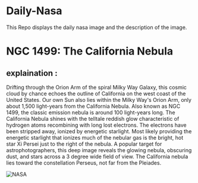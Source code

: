 # Daily-Nasa

This Repo displays the daily nasa image and the description of the image.

<!--NASA-->
# NGC 1499: The California Nebula
## explaination :

Drifting through the Orion Arm of the spiral Milky Way Galaxy, this cosmic cloud by chance echoes the outline of California on the west coast of the United States. Our own Sun also lies within the Milky Way's Orion Arm, only about 1,500 light-years from the California Nebula. Also known as NGC 1499, the classic emission nebula is around 100 light-years long. The California Nebula shines with the telltale reddish glow characteristic of hydrogen atoms recombining with long lost electrons. The electrons have been stripped away, ionized by energetic starlight. Most likely providing the energetic starlight that ionizes much of the nebular gas is the bright, hot star Xi Persei just to the right of the nebula.  A popular target for astrophotographers, this deep image reveals the glowing nebula, obscuring dust, and stars across a 3 degree wide field of view. The California nebula lies toward the constellation Perseus, not far from the Pleiades.

![NASA](https://apod.nasa.gov/apod/image/2210/20221011NGC1499CaliforniaNebula1024.jpg)
<!--/NASA-->